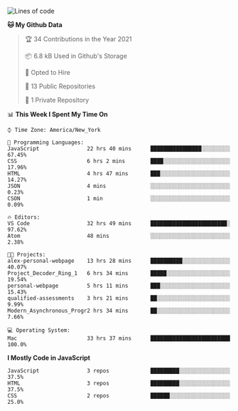 <!--START_SECTION:waka-->
![Lines of code](https://img.shields.io/badge/From%20Hello%20World%20I%27ve%20Written-20864%20lines%20of%20code-blue)

**🐱 My Github Data** 

> 🏆 34 Contributions in the Year 2021
 > 
> 📦 6.8 kB Used in Github's Storage 
 > 
> 💼 Opted to Hire
 > 
> 📜 13 Public Repositories 
 > 
> 🔑 1 Private Repository 
 > 
📊 **This Week I Spent My Time On** 

```text
⌚︎ Time Zone: America/New_York

💬 Programming Languages: 
JavaScript               22 hrs 40 mins      ████████████████░░░░░░░░░   67.45% 
CSS                      6 hrs 2 mins        ████░░░░░░░░░░░░░░░░░░░░░   17.96% 
HTML                     4 hrs 47 mins       ███░░░░░░░░░░░░░░░░░░░░░░   14.27% 
JSON                     4 mins              ░░░░░░░░░░░░░░░░░░░░░░░░░   0.23% 
CSON                     1 min               ░░░░░░░░░░░░░░░░░░░░░░░░░   0.09%

🔥 Editors: 
VS Code                  32 hrs 49 mins      ████████████████████████░   97.62% 
Atom                     48 mins             ░░░░░░░░░░░░░░░░░░░░░░░░░   2.38%

🐱‍💻 Projects: 
alex-personal-webpage    13 hrs 28 mins      ██████████░░░░░░░░░░░░░░░   40.07% 
Project_Decoder_Ring_1   6 hrs 34 mins       █████░░░░░░░░░░░░░░░░░░░░   19.54% 
personal-webpage         5 hrs 11 mins       ███░░░░░░░░░░░░░░░░░░░░░░   15.43% 
qualified-assessments    3 hrs 21 mins       ██░░░░░░░░░░░░░░░░░░░░░░░   9.99% 
Modern_Asynchronous_Progr2 hrs 34 mins       ██░░░░░░░░░░░░░░░░░░░░░░░   7.66%

💻 Operating System: 
Mac                      33 hrs 37 mins      █████████████████████████   100.0%

```

**I Mostly Code in JavaScript** 

```text
JavaScript               3 repos             █████████░░░░░░░░░░░░░░░░   37.5% 
HTML                     3 repos             █████████░░░░░░░░░░░░░░░░   37.5% 
CSS                      2 repos             ██████░░░░░░░░░░░░░░░░░░░   25.0%

```



<!--END_SECTION:waka-->

